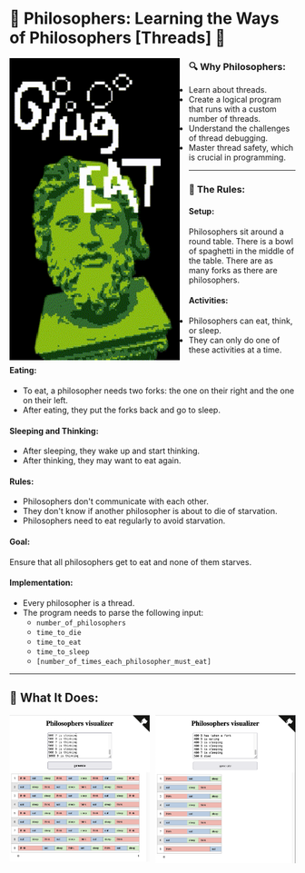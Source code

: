 # 🗿 Philosophers: Learning the Ways of Philosophers [Threads] 🗿

<img src="readme/philo_animate.gif" align="left" width="300px" style="margin-right:16px">

### 🔍 Why Philosophers:
- Learn about threads.
- Create a logical program that runs with a custom number of threads.
- Understand the challenges of thread debugging.
- Master thread safety, which is crucial in programming.

---

### 📜 The Rules:

#### **Setup:**
Philosophers sit around a round table. There is a bowl of spaghetti in the middle of the table. There are as many forks as there are philosophers.

#### **Activities:**
- Philosophers can eat, think, or sleep.
- They can only do one of these activities at a time.

#### **Eating:**
- To eat, a philosopher needs two forks: the one on their right and the one on their left.
- After eating, they put the forks back and go to sleep.

#### **Sleeping and Thinking:**
- After sleeping, they wake up and start thinking.
- After thinking, they may want to eat again.

#### **Rules:**
- Philosophers don't communicate with each other.
- They don't know if another philosopher is about to die of starvation.
- Philosophers need to eat regularly to avoid starvation.

#### **Goal:**
Ensure that all philosophers get to eat and none of them starves.

#### **Implementation:**
- Every philosopher is a thread.
- The program needs to parse the following input:
  - `number_of_philosophers`
  - `time_to_die`
  - `time_to_eat`
  - `time_to_sleep`
  - `[number_of_times_each_philosopher_must_eat]`

---

## 🧘 What It Does:

<img src="readme/forever.png" align="left" width="49%">
<img src="readme/rip8.png" align="right" width="49%">
